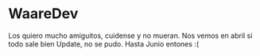 # WaareDev
 
Los quiero mucho amiguitos, cuidense y no mueran. Nos vemos en abril si todo sale bien
Update, no se pudo. Hasta Junio entones :(
